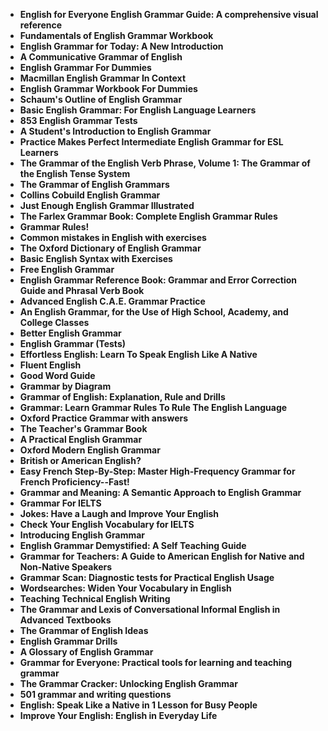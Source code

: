 
<ul>
  
 <li><b><a target="_blank" href="https://github.com/manjunath5496/English-Grammar-Books/blob/master/eng(1).pdf" style="text-decoration:none;"> English for Everyone English Grammar Guide: A comprehensive visual reference</a></b></li>
  
<li><b><a target="_blank" href="https://github.com/manjunath5496/English-Grammar-Books/blob/master/eng(2).pdf" style="text-decoration:none;">Fundamentals of English Grammar Workbook</a></b></li>

<li><b><a target="_blank" href="https://github.com/manjunath5496/English-Grammar-Books/blob/master/eng(3).pdf" style="text-decoration:none;">English Grammar for Today: A New Introduction</a></b></li>                         
  <li><b><a target="_blank" href="https://github.com/manjunath5496/English-Grammar-Books/blob/master/eng(4).pdf" style="text-decoration:none;">A Communicative Grammar of English</a></b></li>  
     <li><b><a target="_blank" href="https://github.com/manjunath5496/English-Grammar-Books/blob/master/eng(5).pdf" style="text-decoration:none;">English Grammar For Dummies</a></b></li>  
   <li><b><a target="_blank" href="https://github.com/manjunath5496/English-Grammar-Books/blob/master/eng(6).pdf" style="text-decoration:none;">Macmillan English Grammar In Context</a></b></li>  
                                             

 <li><b><a target="_blank" href="https://github.com/manjunath5496/English-Grammar-Books/blob/master/eng(7).pdf" style="text-decoration:none;">English Grammar Workbook For Dummies</a></b></li>
  
<li><b><a target="_blank" href="https://github.com/manjunath5496/English-Grammar-Books/blob/master/eng(8).pdf" style="text-decoration:none;">Schaum's Outline of English Grammar </a></b></li>

<li><b><a target="_blank" href="https://github.com/manjunath5496/English-Grammar-Books/blob/master/eng(9).pdf" style="text-decoration:none;">Basic English Grammar: For English Language Learners </a></b></li>                         
  <li><b><a target="_blank" href="https://github.com/manjunath5496/English-Grammar-Books/blob/master/eng(10).pdf" style="text-decoration:none;">853 English Grammar Tests</a></b></li>  
     <li><b><a target="_blank" href="https://github.com/manjunath5496/English-Grammar-Books/blob/master/eng(11).pdf" style="text-decoration:none;">A Student's Introduction to English Grammar</a></b></li>  
   <li><b><a target="_blank" href="https://github.com/manjunath5496/English-Grammar-Books/blob/master/eng(12).pdf" style="text-decoration:none;">Practice Makes Perfect Intermediate English Grammar for ESL Learners</a></b></li>  
                                             
<li><b><a target="_blank" href="https://github.com/manjunath5496/English-Grammar-Books/blob/master/eng(13).pdf" style="text-decoration:none;">The Grammar of the English Verb Phrase, Volume 1: The Grammar of the English Tense System</a></b></li>                         
  <li><b><a target="_blank" href="https://github.com/manjunath5496/English-Grammar-Books/blob/master/eng(14).pdf" style="text-decoration:none;">The Grammar of English Grammars</a></b></li>  
     <li><b><a target="_blank" href="https://github.com/manjunath5496/English-Grammar-Books/blob/master/eng(15).pdf" style="text-decoration:none;">Collins Cobuild English Grammar</a></b></li>  
   <li><b><a target="_blank" href="https://github.com/manjunath5496/English-Grammar-Books/blob/master/eng(16).pdf" style="text-decoration:none;">Just Enough English Grammar Illustrated</a></b></li>  
                                             
  <li><b><a target="_blank" href="https://github.com/manjunath5496/English-Grammar-Books/blob/master/eng(17).pdf" style="text-decoration:none;">The Farlex Grammar Book: Complete English Grammar Rules</a></b></li>  
     <li><b><a target="_blank" href="https://github.com/manjunath5496/English-Grammar-Books/blob/master/eng(18).pdf" style="text-decoration:none;">Grammar Rules!</a></b></li>  
   <li><b><a target="_blank" href="https://github.com/manjunath5496/English-Grammar-Books/blob/master/eng(19).pdf" style="text-decoration:none;">Common mistakes in English with exercises</a></b></li>  

  <li><b><a target="_blank" href="https://github.com/manjunath5496/English-Grammar-Books/blob/master/eng(20).pdf" style="text-decoration:none;">The Oxford Dictionary of English Grammar</a></b></li>  
     <li><b><a target="_blank" href="https://github.com/manjunath5496/English-Grammar-Books/blob/master/eng(21).pdf" style="text-decoration:none;">Basic English Syntax with Exercises</a></b></li>  
   <li><b><a target="_blank" href="https://github.com/manjunath5496/English-Grammar-Books/blob/master/eng(22).pdf" style="text-decoration:none;">Free English Grammar</a></b></li>  


 <li><b><a target="_blank" href="https://github.com/manjunath5496/English-Grammar-Books/blob/master/eng(23).pdf" style="text-decoration:none;">English Grammar Reference Book: Grammar and Error Correction Guide and Phrasal Verb Book</a></b></li>  
     <li><b><a target="_blank" href="https://github.com/manjunath5496/English-Grammar-Books/blob/master/eng(24).pdf" style="text-decoration:none;">Advanced English C.A.E. Grammar Practice</a></b></li>  
   <li><b><a target="_blank" href="https://github.com/manjunath5496/English-Grammar-Books/blob/master/eng(25).pdf" style="text-decoration:none;"> An English Grammar, for the Use of High School, Academy, and College Classes </a></b></li>  

  <li><b><a target="_blank" href="https://github.com/manjunath5496/English-Grammar-Books/blob/master/eng(26).pdf" style="text-decoration:none;">Better English Grammar</a></b></li>  
     <li><b><a target="_blank" href="https://github.com/manjunath5496/English-Grammar-Books/blob/master/eng(27).pdf" style="text-decoration:none;">English Grammar (Tests)</a></b></li>  
   <li><b><a target="_blank" href="https://github.com/manjunath5496/English-Grammar-Books/blob/master/eng(28).pdf" style="text-decoration:none;">Effortless English: Learn To Speak English Like A Native </a></b></li>  

<li><b><a target="_blank" href="https://github.com/manjunath5496/English-Grammar-Books/blob/master/eng(29).pdf" style="text-decoration:none;">Fluent English  </a></b></li>  

   <li><b><a target="_blank" href="https://github.com/manjunath5496/English-Grammar-Books/blob/master/eng(30).pdf" style="text-decoration:none;">Good Word Guide</a></b></li>  

<li><b><a target="_blank" href="https://github.com/manjunath5496/English-Grammar-Books/blob/master/eng(31).pdf" style="text-decoration:none;">Grammar by Diagram</a></b></li>  

  <li><b><a target="_blank" href="https://github.com/manjunath5496/English-Grammar-Books/blob/master/eng(32).pdf" style="text-decoration:none;">Grammar of English: Explanation, Rule and Drills</a></b></li>  

<li><b><a target="_blank" href="https://github.com/manjunath5496/English-Grammar-Books/blob/master/eng(33).pdf" style="text-decoration:none;">Grammar: Learn Grammar Rules To Rule The English Language</a></b></li>  

   <li><b><a target="_blank" href="https://github.com/manjunath5496/English-Grammar-Books/blob/master/eng(34).pdf" style="text-decoration:none;">Oxford Practice Grammar with answers </a></b></li>  

<li><b><a target="_blank" href="https://github.com/manjunath5496/English-Grammar-Books/blob/master/eng(35).pdf" style="text-decoration:none;">The Teacher's Grammar Book</a></b></li>  


<li><b><a target="_blank" href="https://github.com/manjunath5496/English-Grammar-Books/blob/master/eng(36).pdf" style="text-decoration:none;">A Practical English Grammar</a></b></li>  

   <li><b><a target="_blank" href="https://github.com/manjunath5496/English-Grammar-Books/blob/master/eng(37).pdf" style="text-decoration:none;">Oxford Modern English Grammar</a></b></li>  

<li><b><a target="_blank" href="https://github.com/manjunath5496/English-Grammar-Books/blob/master/eng(38).pdf" style="text-decoration:none;">British or American English?</a></b></li>  

  <li><b><a target="_blank" href="https://github.com/manjunath5496/English-Grammar-Books/blob/master/eng(39).pdf" style="text-decoration:none;">Easy French Step-By-Step: Master High-Frequency Grammar for French Proficiency--Fast!</a></b></li>  

<li><b><a target="_blank" href="https://github.com/manjunath5496/English-Grammar-Books/blob/master/eng(40).pdf" style="text-decoration:none;">Grammar and Meaning: A Semantic Approach to English Grammar</a></b></li>  

   <li><b><a target="_blank" href="https://github.com/manjunath5496/English-Grammar-Books/blob/master/eng(41).pdf" style="text-decoration:none;">Grammar For IELTS</a></b></li>  

<li><b><a target="_blank" href="https://github.com/manjunath5496/English-Grammar-Books/blob/master/eng(42).pdf" style="text-decoration:none;">Jokes: Have a Laugh and Improve Your English</a></b></li>  


<li><b><a target="_blank" href="https://github.com/manjunath5496/English-Grammar-Books/blob/master/eng(43).pdf" style="text-decoration:none;">Check Your English Vocabulary for IELTS</a></b></li>  

  <li><b><a target="_blank" href="https://github.com/manjunath5496/English-Grammar-Books/blob/master/eng(44).pdf" style="text-decoration:none;">Introducing English Grammar</a></b></li>  

<li><b><a target="_blank" href="https://github.com/manjunath5496/English-Grammar-Books/blob/master/eng(45).pdf" style="text-decoration:none;">English Grammar Demystified: A Self Teaching Guide</a></b></li>  

   <li><b><a target="_blank" href="https://github.com/manjunath5496/English-Grammar-Books/blob/master/eng(46).pdf" style="text-decoration:none;">Grammar for Teachers: A Guide to American English for Native and Non-Native Speakers</a></b></li>  

<li><b><a target="_blank" href="https://github.com/manjunath5496/English-Grammar-Books/blob/master/eng(47).pdf" style="text-decoration:none;">Grammar Scan: Diagnostic tests for Practical English Usage</a></b></li>  


<li><b><a target="_blank" href="https://github.com/manjunath5496/English-Grammar-Books/blob/master/eng(48).pdf" style="text-decoration:none;">Wordsearches: Widen Your Vocabulary in English</a></b></li>  

  <li><b><a target="_blank" href="https://github.com/manjunath5496/English-Grammar-Books/blob/master/eng(49).pdf" style="text-decoration:none;">Teaching Technical English Writing</a></b></li>  

<li><b><a target="_blank" href="https://github.com/manjunath5496/English-Grammar-Books/blob/master/eng(50).pdf" style="text-decoration:none;">The Grammar and Lexis of Conversational Informal English in Advanced Textbooks</a></b></li>  

   <li><b><a target="_blank" href="https://github.com/manjunath5496/English-Grammar-Books/blob/master/eng(51).pdf" style="text-decoration:none;">The Grammar of English Ideas</a></b></li>  

<li><b><a target="_blank" href="https://github.com/manjunath5496/English-Grammar-Books/blob/master/eng(52).pdf" style="text-decoration:none;">English Grammar Drills</a></b></li>  

<li><b><a target="_blank" href="https://github.com/manjunath5496/English-Grammar-Books/blob/master/eng(53).pdf" style="text-decoration:none;">A Glossary of English Grammar</a></b></li>  

   <li><b><a target="_blank" href="https://github.com/manjunath5496/English-Grammar-Books/blob/master/eng(54).pdf" style="text-decoration:none;">Grammar for Everyone: Practical tools for learning and teaching grammar</a></b></li>  

<li><b><a target="_blank" href="https://github.com/manjunath5496/English-Grammar-Books/blob/master/eng(55).pdf" style="text-decoration:none;">The Grammar Cracker: Unlocking English Grammar</a></b></li>  

<li><b><a target="_blank" href="https://github.com/manjunath5496/English-Grammar-Books/blob/master/eng(56).pdf" style="text-decoration:none;"> 501 grammar and writing questions</a></b></li>  

<li><b><a target="_blank" href="https://github.com/manjunath5496/English-Grammar-Books/blob/master/eng(57).pdf" style="text-decoration:none;">English: Speak Like a Native in 1 Lesson for Busy People</a></b></li>  

<li><b><a target="_blank" href="https://github.com/manjunath5496/English-Grammar-Books/blob/master/eng(58).pdf" style="text-decoration:none;"> Improve Your English: English in Everyday Life</a></b></li>  










</ul>
